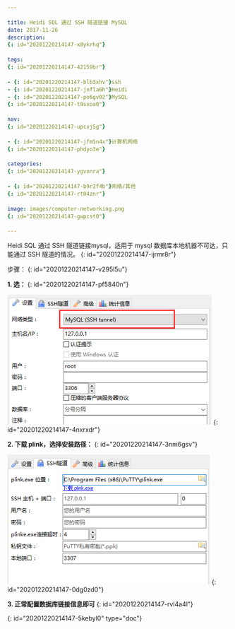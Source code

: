 ```yaml
---

title: Heidi SQL 通过 SSH 隧道链接 MySQL
date: 2017-11-26
description:
{: id="20201220214147-x8ykrhq"}

tags:
{: id="20201220214147-42159br"}

- {: id="20201220214147-blb3xhv"}ssh
- {: id="20201220214147-jnfla6h"}Heidi
- {: id="20201220214147-po6gv02"}MySQL
{: id="20201220214147-t9sxoa0"}

nav:
{: id="20201220214147-upcvj5g"}

- {: id="20201220214147-jfm5n4x"}计算机网络
{: id="20201220214147-phdyo3e"}

categories:
{: id="20201220214147-ygvonra"}

- {: id="20201220214147-b9r2f4b"}网络/其他
{: id="20201220214147-rt04znr"}

image: images/computer-networking.png
{: id="20201220214147-gwpcst0"}

---
```


Heidi SQL 通过 SSH 隧道链接mysql，适用于 mysql 数据库本地机器不可达，只能通过 SSH 隧道的情况。
{: id="20201220214147-ijrmr8r"}

步骤：
{: id="20201220214147-v295l5u"}

**1. 选：**
{: id="20201220214147-pf5840n"}

![](./2017-11-28_HeidiSQL通过SSH隧道链接mysql/1.png)
{: id="20201220214147-4nxrxdr"}

**2. 下载 plink，选择安装路径：**
{: id="20201220214147-3nm6gsv"}

![](./2017-11-28_HeidiSQL通过SSH隧道链接mysql/2.png)
{: id="20201220214147-0dg0zd0"}

**3. 正常配置数据库链接信息即可**
{: id="20201220214147-rvl4a4l"}


{: id="20201220214147-5kebyl0" type="doc"}
